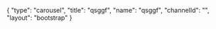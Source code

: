 {
    "type": "carousel",
    "title": "qsggf",
    "name": "qsggf",
    "channelId": "",
    "layout": "bootstrap"
}